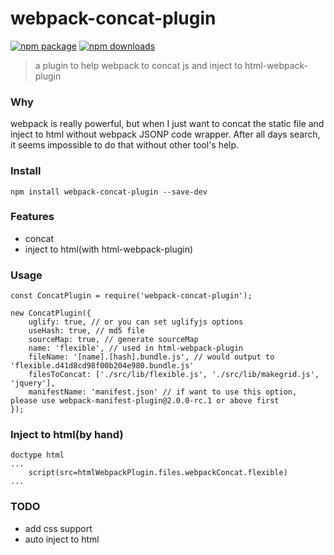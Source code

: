 # webpack-concat-plugin
[![npm package](https://img.shields.io/npm/v/webpack-concat-plugin.svg)](https://www.npmjs.org/package/webpack-concat-plugin)
[![npm downloads](http://img.shields.io/npm/dm/webpack-concat-plugin.svg)](https://www.npmjs.org/package/webpack-concat-plugin)
> a plugin to help webpack to concat js and inject to html-webpack-plugin
### Why
webpack is really powerful, but when I just want to concat the static file and inject to html without webpack JSONP code wrapper. After all days search, it seems impossible to do that without other tool's help.

### Install
```
npm install webpack-concat-plugin --save-dev
```

### Features
* concat
* inject to html(with html-webpack-plugin)

### Usage
```
const ConcatPlugin = require('webpack-concat-plugin');

new ConcatPlugin({
    uglify: true, // or you can set uglifyjs options
    useHash: true, // md5 file
    sourceMap: true, // generate sourceMap
    name: 'flexible', // used in html-webpack-plugin
    fileName: '[name].[hash].bundle.js', // would output to 'flexible.d41d8cd98f00b204e980.bundle.js'
    filesToConcat: ['./src/lib/flexible.js', './src/lib/makegrid.js', 'jquery'],
    manifestName: 'manifest.json' // if want to use this option, please use webpack-manifest-plugin@2.0.0-rc.1 or above first
});

```
### Inject to html(by hand)
```
doctype html
...
    script(src=htmlWebpackPlugin.files.webpackConcat.flexible)
...
```

### TODO
* add css support
* auto inject to html
